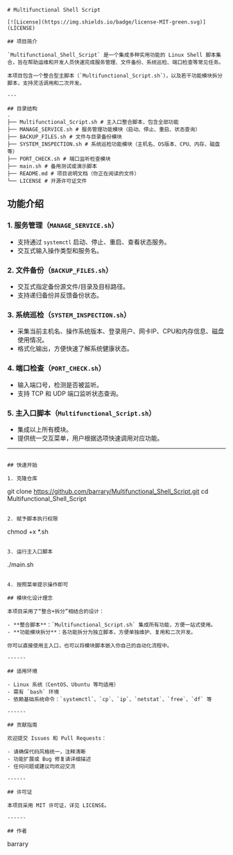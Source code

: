 ```
# Multifunctional Shell Script

[![License](https://img.shields.io/badge/license-MIT-green.svg)](LICENSE)

## 项目简介

`Multifunctional_Shell_Script` 是一个集成多种实用功能的 Linux Shell 脚本集合，旨在帮助运维和开发人员快速完成服务管理、文件备份、系统巡检、端口检查等常见任务。

本项目包含一个整合型主脚本（`Multifunctional_Script.sh`），以及若干功能模块拆分脚本，支持灵活调用和二次开发。

---

## 目录结构
.
├── Multifunctional_Script.sh # 主入口整合脚本，包含全部功能
├── MANAGE_SERVICE.sh # 服务管理功能模块（启动、停止、重启、状态查询）
├── BACKUP_FILES.sh # 文件与目录备份模块
├── SYSTEM_INSPECTION.sh # 系统巡检功能模块（主机名、OS版本、CPU、内存、磁盘等）
├── PORT_CHECK.sh # 端口监听检查模块
├── main.sh # 备用测试或演示脚本
├── README.md # 项目说明文档（你正在阅读的文件）
└── LICENSE # 开源许可证文件

```
## 功能介绍

### 1. 服务管理（`MANAGE_SERVICE.sh`）

- 支持通过 `systemctl` 启动、停止、重启、查看状态服务。
- 交互式输入操作类型和服务名。

### 2. 文件备份（`BACKUP_FILES.sh`）

- 交互式指定备份源文件/目录及目标路径。
- 支持递归备份并反馈备份状态。

### 3. 系统巡检（`SYSTEM_INSPECTION.sh`）

- 采集当前主机名、操作系统版本、登录用户、网卡IP、CPU和内存信息、磁盘使用情况。
- 格式化输出，方便快速了解系统健康状态。

### 4. 端口检查（`PORT_CHECK.sh`）

- 输入端口号，检测是否被监听。
- 支持 TCP 和 UDP 端口监听状态查询。

### 5. 主入口脚本（`Multifunctional_Script.sh`）

- 集成以上所有模块。
- 提供统一交互菜单，用户根据选项快速调用对应功能。

---
```

## 快速开始

1. 克隆仓库

```
git clone https://github.com/barrary/Multifunctional_Shell_Script.git
cd Multifunctional_Shell_Script
```

2. 赋予脚本执行权限

```
chmod +x *.sh
```

3. 运行主入口脚本

```
./main.sh
```

4. 按照菜单提示操作即可

## 模块化设计理念

本项目采用了“整合+拆分”相结合的设计：

- **整合脚本**：`Multifunctional_Script.sh` 集成所有功能，方便一站式使用。
- **功能模块拆分**：各功能拆分为独立脚本，方便单独维护、复用和二次开发。

你可以直接使用主入口，也可以将模块脚本嵌入你自己的自动化流程中。

------

## 适用环境

- Linux 系统（CentOS、Ubuntu 等均适用）
- 需有 `bash` 环境
- 依赖基础系统命令：`systemctl`、`cp`、`ip`、`netstat`、`free`、`df` 等

------

## 贡献指南

欢迎提交 Issues 和 Pull Requests：

- 请确保代码风格统一，注释清晰
- 功能扩展或 Bug 修复请详细描述
- 任何问题或建议均欢迎交流

------

## 许可证

本项目采用 MIT 许可证，详见 LICENSE。

------

## 作者

```
barrary
```
